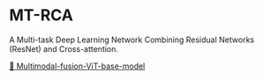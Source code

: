 # MT-RCA
A Multi-task Deep Learning Network Combining Residual Networks (ResNet) and Cross-attention.

[🔗 Multimodal-fusion-ViT-base-model](https://huggingface.co/WeiWei-XPU/Multimodal-fusion-ViT-base)
